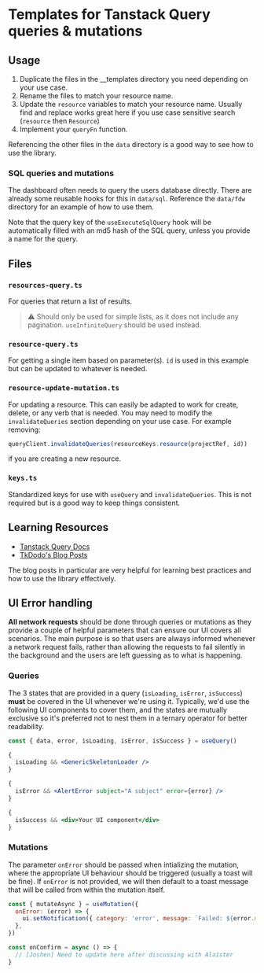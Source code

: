 # Templates for Tanstack Query queries & mutations

## Usage

1. Duplicate the files in the \_\_templates directory you need depending on your use case.
2. Rename the files to match your resource name.
3. Update the `resource` variables to match your resource name. Usually find and replace works great here if you use case sensitive search (`resource` then `Resource`)
4. Implement your `queryFn` function.

Referencing the other files in the `data` directory is a good way to see how to use the library.

### SQL queries and mutations

The dashboard often needs to query the users database directly. There are already some reusable hooks for this in `data/sql`. Reference the `data/fdw` directory for an example of how to use them.

Note that the query key of the `useExecuteSqlQuery` hook will be automatically filled with an md5 hash of the SQL query, unless you provide a name for the query.

## Files

### `resources-query.ts`

For queries that return a list of results.

> :warning: Should only be used for simple lists, as it does not include any pagination. `useInfiniteQuery` should be used instead.

### `resource-query.ts`

For getting a single item based on parameter(s). `id` is used in this example but can be updated to whatever is needed.

### `resource-update-mutation.ts`

For updating a resource. This can easily be adapted to work for create, delete, or any verb that is needed. You may need to modify the `invalidateQueries` section depending on your use case. For example removing:

```ts
queryClient.invalidateQueries(resourceKeys.resource(projectRef, id))
```

if you are creating a new resource.

### `keys.ts`

Standardized keys for use with `useQuery` and `invalidateQueries`. This is not required but is a good way to keep things consistent.

## Learning Resources

- [Tanstack Query Docs](https://tanstack.com/query/v4/docs/react/overview)
- [TkDodo's Blog Posts](https://tanstack.com/query/v4/docs/react/community/tkdodos-blog)

The blog posts in particular are very helpful for learning best practices and how to use the library effectively.

## UI Error handling

**All network requests** should be done through queries or mutations as they provide a couple of helpful parameters that can ensure our UI covers all scenarios. The main purpose is so that users are always informed whenever a network request fails, rather than allowing the requests to fail silently in the background and the users are left guessing as to what is happening.

### Queries

The 3 states that are provided in a query (`isLoading`, `isError`, `isSuccess`) **must** be covered in the UI whenever we're using it. Typically, we'd use the following UI components to cover them, and the states are mutually exclusive so it's preferred not to nest them in a ternary operator for better readability.

```jsx
const { data, error, isLoading, isError, isSuccess } = useQuery()

{
  isLoading && <GenericSkeletonLoader />
}

{
  isError && <AlertError subject="A subject" error={error} />
}

{
  isSuccess && <div>Your UI component</div>
}
```

### Mutations

The parameter `onError` should be passed when intializing the mutation, where the appropriate UI behaviour should be triggered (usually a toast will be fine). If `onError` is not provided, we will then default to a toast message that will be called from within the mutation itself.

```jsx
const { mutateAsync } = useMutation({
  onError: (error) => {
    ui.setNotification({ category: 'error', message: `Failed: ${error.message}` })
  },
})

const onConfirm = async () => {
  // [Joshen] Need to update here after discussing with Alaister
}
```
